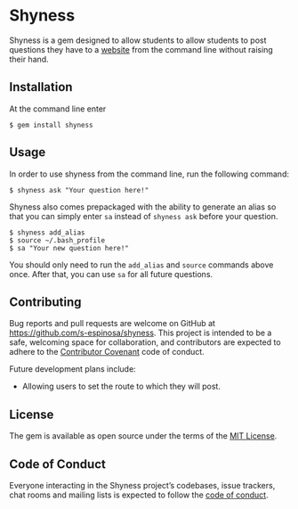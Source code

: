# Shyness

Shyness is a gem designed to allow students to allow students to post questions they have to a [website](https://stark-oasis-58079.herokuapp.com/questions) from the command line without raising their hand.

## Installation

At the command line enter

```
$ gem install shyness
```

## Usage

In order to use shyness from the command line, run the following command:

```
$ shyness ask "Your question here!"
```

Shyness also comes prepackaged with the ability to generate an alias so that you can simply enter `sa` instead of `shyness ask` before your question.

```
$ shyness add_alias
$ source ~/.bash_profile
$ sa "Your new question here!"
```

You should only need to run the `add_alias` and `source` commands above once. After that, you can use `sa` for all future questions.

## Contributing

Bug reports and pull requests are welcome on GitHub at https://github.com/s-espinosa/shyness. This project is intended to be a safe, welcoming space for collaboration, and contributors are expected to adhere to the [Contributor Covenant](http://contributor-covenant.org) code of conduct.

Future development plans include:

* Allowing users to set the route to which they will post.

## License

The gem is available as open source under the terms of the [MIT License](https://opensource.org/licenses/MIT).

## Code of Conduct

Everyone interacting in the Shyness project’s codebases, issue trackers, chat rooms and mailing lists is expected to follow the [code of conduct](https://github.com/[USERNAME]/shyness/blob/master/CODE_OF_CONDUCT.md).
